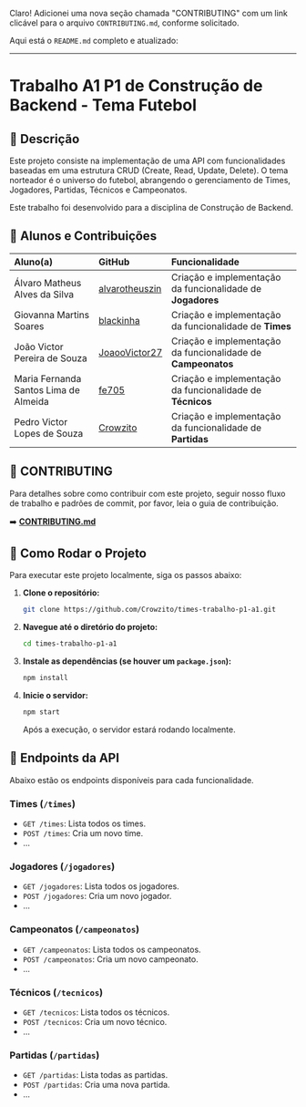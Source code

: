 Claro\! Adicionei uma nova seção chamada "CONTRIBUTING" com um link clicável para o arquivo `CONTRIBUTING.md`, conforme solicitado.

Aqui está o `README.md` completo e atualizado:

-----

# Trabalho A1 P1 de Construção de Backend - Tema Futebol

## 📖 Descrição

Este projeto consiste na implementação de uma API com funcionalidades baseadas em uma estrutura CRUD (Create, Read, Update, Delete). O tema norteador é o universo do futebol, abrangendo o gerenciamento de Times, Jogadores, Partidas, Técnicos e Campeonatos.

Este trabalho foi desenvolvido para a disciplina de Construção de Backend.

## 👥 Alunos e Contribuições

| Aluno(a) | GitHub | Funcionalidade |
| :--- | :--- | :--- |
| Álvaro Matheus Alves da Silva | [alvarotheuszin](https://www.google.com/search?q=https://github.com/alvarotheuszin) | Criação e implementação da funcionalidade de **Jogadores** |
| Giovanna Martins Soares | [blackinha](https://www.google.com/search?q=https://github.com/blackinha) | Criação e implementação da funcionalidade de **Times** |
| João Victor Pereira de Souza | [JoaooVictor27](https://www.google.com/search?q=https://github.com/JoaooVictor27) | Criação e implementação da funcionalidade de **Campeonatos** |
| Maria Fernanda Santos Lima de Almeida| [fe705](https://www.google.com/search?q=https://github.com/fe705) | Criação e implementação da funcionalidade de **Técnicos** |
| Pedro Victor Lopes de Souza | [Crowzito](https://www.google.com/search?q=https://github.com/Crowzito) | Criação e implementação da funcionalidade de **Partidas** |

## 🤝 CONTRIBUTING

Para detalhes sobre como contribuir com este projeto, seguir nosso fluxo de trabalho e padrões de commit, por favor, leia o guia de contribuição.

➡️ **[CONTRIBUTING.md](https://www.google.com/search?q=CONTRIBUTING.md)**

## 🚀 Como Rodar o Projeto

Para executar este projeto localmente, siga os passos abaixo:

1.  **Clone o repositório:**

    ```bash
    git clone https://github.com/Crowzito/times-trabalho-p1-a1.git
    ```

2.  **Navegue até o diretório do projeto:**

    ```bash
    cd times-trabalho-p1-a1
    ```

3.  **Instale as dependências (se houver um `package.json`):**

    ```bash
    npm install
    ```

4.  **Inicie o servidor:**

    ```bash
    npm start
    ```

    Após a execução, o servidor estará rodando localmente.

## 🔌 Endpoints da API

Abaixo estão os endpoints disponíveis para cada funcionalidade.

### Times (`/times`)

  - `GET /times`: Lista todos os times.
  - `POST /times`: Cria um novo time.
  - ...

### Jogadores (`/jogadores`)

  - `GET /jogadores`: Lista todos os jogadores.
  - `POST /jogadores`: Cria um novo jogador.
  - ...

### Campeonatos (`/campeonatos`)

  - `GET /campeonatos`: Lista todos os campeonatos.
  - `POST /campeonatos`: Cria um novo campeonato.
  - ...

### Técnicos (`/tecnicos`)

  - `GET /tecnicos`: Lista todos os técnicos.
  - `POST /tecnicos`: Cria um novo técnico.
  - ...

### Partidas (`/partidas`)

  - `GET /partidas`: Lista todas as partidas.
  - `POST /partidas`: Cria uma nova partida.
  - ...